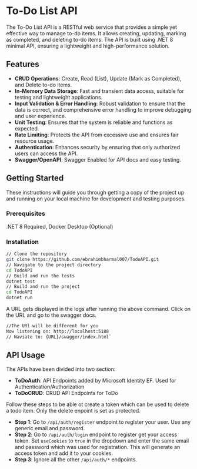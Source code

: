 # To-Do List API

The To-Do List API is a RESTful web service that provides a simple yet effective way to manage to-do items. It allows creating, updating, marking as completed, and deleting to-do items. The API is built using .NET 8 minimal API, ensuring a lightweight and high-performance solution.

## Features

- **CRUD Operations**: Create, Read (List), Update (Mark as Completed), and Delete to-do items.
- **In-Memory Data Storage**: Fast and transient data access, suitable for testing and lightweight applications.
- **Input Validation & Error Handling**: Robust validation to ensure that the data is correct, and comprehensive error handling to improve debugging and user experience.
- **Unit Testing**: Ensures that the system is reliable and functions as expected.
- **Rate Limiting**: Protects the API from excessive use and ensures fair resource usage.
- **Authentication**: Enhances security by ensuring that only authorized users can access the API.
- **Swagger/OpenAPI**: Swagger Enabled for API docs and easy testing.

## Getting Started

These instructions will guide you through getting a copy of the project up and running on your local machine for development and testing purposes.

### Prerequisites

.NET 8 Required, Docker Desktop (Optional)


### Installation

```bash
// Clone the repository
git clone https://github.com/ebrahimbharmal007/TodoAPI.git
// Navigate to the project directory
cd TodoAPI
// Build and run the tests
dotnet test
// Build and run the project
cd TodoAPI
dotnet run
```

A URL gets displayed in the logs after running the above command. Click on the URL and go to the swagger docs.
```bash
//The URl will be different for you
Now listening on: http://localhost:5188
// Naviate to: {URL}/swagger/index.html`
```

## API Usage

The APIs have been divided into two section:
- **ToDoAuth**: API Endpoints added by Microsoft Identity EF. Used for Authentication/Authorization
- **ToDoCRUD**: CRUD API Endpoints for ToDo

Follow these steps to be able ot create a token which can be used to delete a todo item. Only the delete enpoint is set as protected. 

- **Step 1**: Go to `/api/auth/register` endpoint to register your user. Use any generic email and password.
- **Step 2**: Go to `/api/auth/login` endpoint to register get your access token. Set `useCookies` to `true` in the dropdown and enter the same email and password which was used for registration. This will generate an access token and add it to your cookies. 
- **Step 3**: Ignore all the other `/api/auth/*` endpoints.